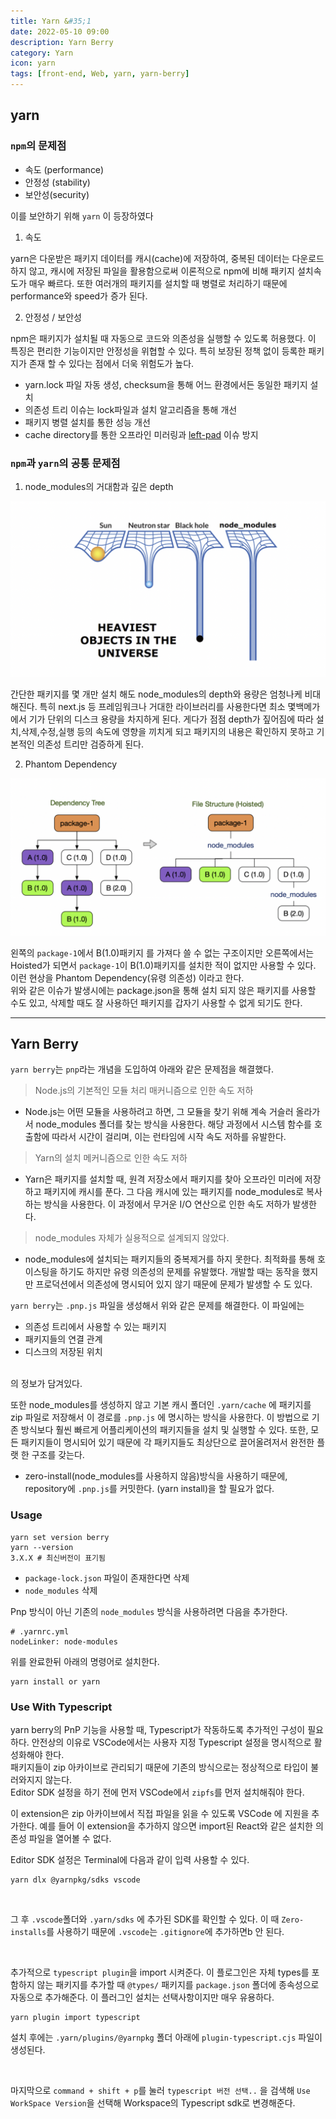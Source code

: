 ```yaml
---
title: Yarn &#35;1
date: 2022-05-10 09:00
description: Yarn Berry
category: Yarn
icon: yarn
tags: [front-end, Web, yarn, yarn-berry]
---
```


## yarn

### `npm`의 문제점

- 속도 (performance)
- 안정성 (stability)
- 보안성(security)

이를 보안하기 위해 `yarn` 이 등장하였다

1. 속도

yarn은 다운받은 패키지 데이터를 캐시(cache)에 저장하여, 중복된 데이터는 다운로드 하지 않고, 캐시에 저장된 파일을 활용함으로써 이론적으로 npm에 비해 패키지 설치속도가 매우 빠르다. 또한 여러개의 패키지를 설치할 때 병렬로 처리하기 때문에 performance와 speed가 증가 된다.

2. 안정성 / 보안성

npm은 패키지가 설치될 때 자동으로 코드와 의존성을 실행할 수 있도록 허용했다. 이 특징은 편리한 기능이지만 안정성을 위협할 수 있다. 특히 보장된 정책 없이 등록한 패키지가 존재 할 수 있다는 점에서 더욱 위험도가 높다.

- yarn.lock 파일 자동 생성, checksum을 통해 어느 환경에서든 동일한 패키지 설치
- 의존성 트리 이슈는 lock파일과 설치 알고리즘을 통해 개선
- 패키지 병렬 설치를 통한 성능 개선
- cache directory를 통한 오프라인 미러링과 [left-pad](https://www.bloter.net/newsView/blt201604040002) 이슈 방지

### `npm`과 `yarn`의 공통 문제점

1. node_modules의 거대함과 깊은 depth

![node_hole](/assets/images/post/img-2022-05-11-01.png)

간단한 패키지를 몇 개만 설치 해도 node_modules의 depth와 용량은 엄청나케 비대해진다.
특히 next.js 등 프레임워크나 거대한 라이브러리를 사용한다면 최소 몇백메가에서 기가 단위의 디스크 용량을 차지하게 된다. 게다가 점점 depth가 짚어짐에 따라 설치,삭제,수정,실행 등의 속도에 영향을 끼치게 되고 패키지의 내용은 확인하지 못하고 기본적인 의존성 트리만 검증하게 된다.

2. Phantom Dependency

![phantom](/assets/images/post/img-2022-05-11-02.png)

왼쪽의 `package-1`에서 <span color="#73ff05"> B(1.0)패키지</span> 를 가져다 쓸 수 없는 구조이지만 오른쪽에서는 Hoisted가 되면서 `package-1`이 <span color="#73ff05"> B(1.0)패키지</span>를 설치한 적이 없지만 사용할 수 있다. 이런 현상을 Phantom Dependency(유령 의존성) 이라고 한다.
<br/>
위와 같은 이슈가 발생시에는 package.json을 통해 설치 되지 않은 패키지를 사용할 수도 있고, 삭제할 때도 잘 사용하던 패키지를 갑자기 사용할 수 없게 되기도 한다. 
<br/>

<hr/>

## Yarn Berry

`yarn berry`는 `pnp`라는 개념을 도입하여 아래와 같은 문제점을 해결했다.

> Node.js의 기본적인 모듈 처리 매커니즘으로 인한 속도 저하
- Node.js는 어떤 모듈을 사용하려고 하면, 그 모듈을 찾기 위해 계속 거슬러 올라가서 node_modules 폴더를 찾는 방식을 사용한다. 해당 과정에서 시스템 함수를 호출함에 따라서 시간이 걸리며, 이는 런타임에 시작 속도 저하를 유발한다.

> Yarn의 설치 메커니즘으로 인한 속도 저하
- Yarn은 패키지를 설치할 때, 원격 저장소에서 패키지를 찾아 오프라인 미러에 저장하고 패키지에 캐시를 푼다. 그 다음 캐시에 있는 패키지를 node_modules로 복사하는 방식을 사용한다. 이 과정에서 무거운 I/O 연산으로 인한 속도 저하가 발생한다.

> node_modules 자체가 실용적으로 설계되지 않았다.
- node_modules에 설치되는 패키지들의 중복제거를 하지 못한다. 최적화를 통해 호이스팅을 하기도 하지만 유령 의존성의 문제를 유발했다. 개발할 때는 동작을 했지만 프로덕션에서 의존성에 명시되어 있지 않기 때문에 문제가 발생할 수 도 있다.

`yarn berry`는 `.pnp.js` 파일을 생성해서 위와 같은 문제를 해결한다. 이 파일에는

- 의존성 트리에서 사용할 수 있는 패키지
- 패키지들의 연결 관계
- 디스크의 저장된 위치
<br/>
의 정보가 담겨있다.

또한 node_modules를 생성하지 않고 기본 캐시 폴더인 `.yarn/cache` 에 패키지를 zip 파일로 저장해서 이 경로를 `.pnp.js` 에 명시하는 방식을 사용한다. 이 방법으로 기존 방식보다 훨씬 빠르게 어플리케이션의 패키지들을 설치 및 실행할 수 있다. 또한, 모든 패키지들이 명시되어 있기 때문에 각 패키지들도 최상단으로 끌어올려저서 완전한 플랫 한 구조를 갖는다.

- zero-install(node_modules를 사용하지 않음)방식을 사용하기 때문에, repository에 `.pnp.js`를 커밋한다. (yarn install)을 할 필요가 없다.

### Usage

```shell
yarn set version berry
yarn --version
3.X.X # 최신버전이 표기됨
```

- `package-lock.json` 파일이 존재한다면 삭제
- `node_modules`  삭제

Pnp 방식이 아닌 기존의 `node_modules` 방식을 사용하려면 다음을 추가한다.

```shell
# .yarnrc.yml
nodeLinker: node-modules
```

위를 완료한뒤 아래의 명령어로 설치한다.

```shell
yarn install or yarn
```

### Use With Typescript 

yarn berry의 PnP 기능을 사용할 때, Typescript가 작동하도록 추가적인 구성이 필요하다. 안전상의 이유로 VSCode에서는 사용자 지정 Typescript 설정을 명시적으로 활성화해야 한다.
<br/>
패키지들이 zip 아카이브로 관리되기 때문에 기존의 방식으로는 정상적으로 타입이 불러와지지 않는다.
<br/>
Editor SDK 설정을 하기 전에 먼저 VSCode에서  `zipfs`를 먼저 설치해줘야 한다.

이 extension은 zip 아카이브에서 직접 파일을 읽을 수 있도록 VSCode 에 지원을 추가한다. 예를 들어 이 extension을 추가하지 않으면 import된 React와 같은 설치한 의존성 파일을 열어볼 수 없다.

Editor SDK 설정은 Terminal에 다음과 같이 입력 사용할 수 있다.

```shell
yarn dlx @yarnpkg/sdks vscode
```
<br/>

그 후 `.vscode`폴더와 `.yarn/sdks` 에 추가된 SDK를 확인할 수 있다. 이 때 `Zero-installs`를 사용하기 때문에 `.vscode`는 `.gitignore`에 추가하면b 안 된다.

<br/>

추가적으로 `typescript plugin`을 import 시켜준다. 이 플로그인은 자체 types를 포함하지 않는 패키지를 추가할 때 `@types/` 패키지를 `package.json` 폴더에 종속성으로 자동으로 추가해준다. 이 플러그인 설치는 선택사항이지만 매우 유용하다.

```shell
yarn plugin import typescript
```

설치 후에는 `.yarn/plugins/@yarnpkg` 폴더 아래에 `plugin-typescript.cjs` 파일이 생성된다. 

<br/>

마지막으로 `command + shift + p`를 눌러 `typescript 버전 선택..` 을 검색해 `Use WorkSpace Version`을 선택해 Workspace의 Typescript sdk로 변경해준다. 